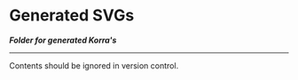 # Generated SVGs

***Folder for generated Korra's***

___

Contents should be ignored in version control.